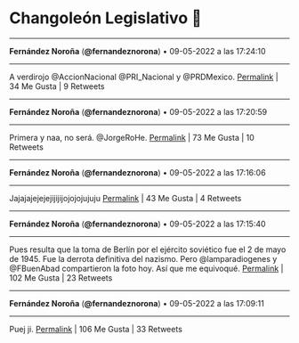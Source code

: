 # Changoleón Legislativo 🙈
*****
**Fernández Noroña** (**@fernandeznorona**) • 09-05-2022 a las 17:24:10
*****
A verdirojo @AccionNacional @PRI_Nacional y @PRDMexico.
[Permalink](https://twitter.com/fernandeznorona/status/1523836261206831107) | 34 Me Gusta | 9 Retweets
*****
**Fernández Noroña** (**@fernandeznorona**) • 09-05-2022 a las 17:20:59
*****
Primera y naa, no será. @JorgeRoHe.
[Permalink](https://twitter.com/fernandeznorona/status/1523835457347403776) | 73 Me Gusta | 10 Retweets
*****
**Fernández Noroña** (**@fernandeznorona**) • 09-05-2022 a las 17:16:06
*****
Jajajajejejejijijijojojojujuju
[Permalink](https://twitter.com/fernandeznorona/status/1523834228064108545) | 43 Me Gusta | 4 Retweets
*****
**Fernández Noroña** (**@fernandeznorona**) • 09-05-2022 a las 17:15:40
*****
Pues resulta que la toma de Berlín por el ejército soviético fue el 2 de mayo de 1945. Fue la derrota definitiva del nazismo. Pero @lamparadiogenes y @FBuenAbad compartieron la foto hoy. Así que me equivoqué.
[Permalink](https://twitter.com/fernandeznorona/status/1523834121214070784) | 102 Me Gusta | 23 Retweets
*****
**Fernández Noroña** (**@fernandeznorona**) • 09-05-2022 a las 17:09:11
*****
Puej ji.
[Permalink](https://twitter.com/fernandeznorona/status/1523832489080328192) | 106 Me Gusta | 33 Retweets